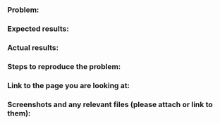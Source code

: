 ### Problem:

### Expected results:

### Actual results:

### Steps to reproduce the problem:

### Link to the page you are looking at:

### Screenshots and any relevant files (please attach or link to them):
